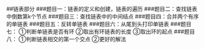 ##链表部分
###题目一：链表的定义和创建，链表的遍历
###题目二：查找链表中倒数第k个节点
###题目三：查找链表中的中间结点
###题目四：合并两个有序的单链表
###题目五：反转单链表
###题目六：从尾到头打印单链表
###题目七：
   ①判断单链表是否有环
   ②取出有环链表的长度
   ③取出环的起点
###题目八：
   ①判断链表相交的第一个交点
   ②更好的解法 
